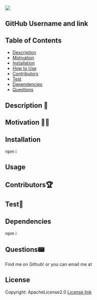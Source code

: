 # 
  ![](https://img.shields.io/badge/license-ApacheLicense2.0-blue.svg)
## GitHub Username and link
## Table of Contents
* [Description](#Description) 
* [Motivation](#Motivation)
* [Installation](#Installation)
* [How to Use](#Usage)
* [Contributors](#Contributors) 
* [Test](#Test)
* [Dependencies](#dependencies)
* [Questions](#questions)
  
## Description 📝
  
## Motivation 🤽‍♂️
  
## Installation
  npm i
## Usage 
  
## Contributors🏆
  
## Test🎯
  
## Dependencies
  npm i
## Questions📟
  Find me on Github! 
  [](https://github.com//)
  or you can email me at 
## License

Copyright: ApacheLicense2.0
[License link](https://www.apache.org/licenses/LICENSE-2.0)
